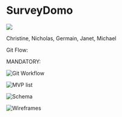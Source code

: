 SurveyDomo
==========

<img src="http://www.sadmuffin.net/cherrybam/graphics/gallery-domo/domo004.jpg">

Christine, Nicholas, Germain, Janet, Michael

Git Flow:

MANDATORY:

![Git Workflow](http://i.imgur.com/S5Or3e2.jpg)

![MVP list](http://imgur.com/zAAibfR.jpg)

![Schema](http://imgur.com/a1B02ZO.jpg)

![Wireframes](http://imgur.com/YzAY9Ws.jpg)
